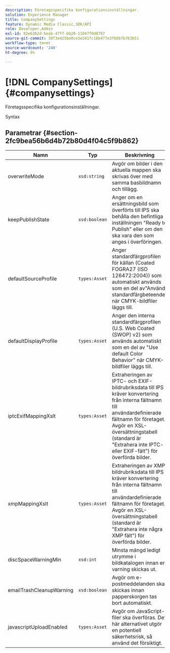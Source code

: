 ```yaml
---
description: Företagsspecifika konfigurationsinställningar.
solution: Experience Manager
title: CompanySettings
feature: Dynamic Media Classic,SDK/API
role: Developer,Admin
exl-id: 82e6362d-beab-47ff-bb20-11047f0d8787
source-git-commit: 38f3e425be0ce3e241fc18b477e3f68b7b763b51
workflow-type: tm+mt
source-wordcount: '240'
ht-degree: 0%

---
```


# [!DNL CompanySettings]{#companysettings}

Företagsspecifika konfigurationsinställningar.

Syntax

## Parametrar {#section-2fc9bea56b6d4b72b80d4f04c5f9b862}

| Namn | Typ | Beskrivning |
|---|---|---|
| overwriteMode | `xsd:string` | Avgör om bilder i den aktuella mappen ska skrivas över med samma basbildnamn och tillägg. |
| keepPublishState | `xsd:boolean` | Anger om en ersättningsbild som överförts till IPS ska behålla den befintliga inställningen &quot;Ready to Publish&quot; eller om den ska vara den som anges i överföringen. |
| defaultSourceProfile | `types:Asset` | Anger standardfärgprofilen för källan (Coated FOGRA27 (ISO 126472:2004)) som automatiskt används som en del av&quot;Använd standardfärgbeteende&quot; när CMYK-bildfiler läggs till. |
| defaultDisplayProfile | `types:Asset` | Anger den interna standardfärgprofilen (U.S. Web Coated (SWOP) v2) som används automatiskt som en del av &quot;Use default Color Behavior&quot; när CMYK-bildfiler läggs till. |
| iptcExifMappingXslt | `types:Asset` | Extraheringen av IPTC- och EXIF-bildrubriksdata till IPS kräver konvertering från interna fältnamn till användardefinierade fältnamn för företaget. Avgör en XSL-översättningstabell (standard är &quot;Extrahera inte IPTC- eller EXIF-fält&quot;) för överförda bilder. |
| xmpMappingXslt | `types:Asset` | Extraheringen av XMP bildrubriksdata till IPS kräver konvertering från interna fältnamn till användardefinierade fältnamn för företaget. Avgör en XSL-översättningstabell (standard är &quot;Extrahera inte några XMP fält&quot;) för överförda bilder. |
| discSpaceWarningMin | `xsd:int` | Minsta mängd ledigt utrymme i bildkatalogen innan en varning skickas ut. |
| emailTrashCleanupWarning | `xsd:boolean` | Avgör om e-postmeddelanden ska skickas innan papperskorgen tas bort automatiskt. |
| javascriptUploadEnabled | `types:Asset` | Avgör om JavaScript-filer ska överföras. Det här alternativet utgör en potentiell säkerhetsrisk, så använd det försiktigt. |
